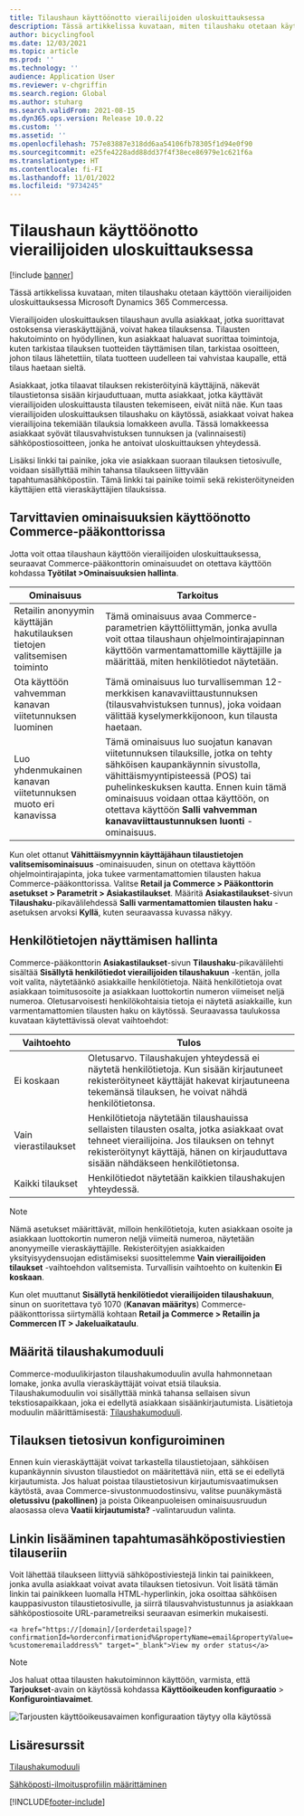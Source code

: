 ```yaml
---
title: Tilaushaun käyttöönotto vierailijoiden uloskuittauksessa
description: Tässä artikkelissa kuvataan, miten tilaushaku otetaan käyttöön vierailijoiden uloskuittauksessa Microsoft Dynamics 365 Commercessa.
author: bicyclingfool
ms.date: 12/03/2021
ms.topic: article
ms.prod: ''
ms.technology: ''
audience: Application User
ms.reviewer: v-chgriffin
ms.search.region: Global
ms.author: stuharg
ms.search.validFrom: 2021-08-15
ms.dyn365.ops.version: Release 10.0.22
ms.custom: ''
ms.assetid: ''
ms.openlocfilehash: 757e83887e318dd6aa54106fb78305f1d94e0f90
ms.sourcegitcommit: e25fe4228add88dd37f4f38ece86979e1c621f6a
ms.translationtype: HT
ms.contentlocale: fi-FI
ms.lasthandoff: 11/01/2022
ms.locfileid: "9734245"
---
```

# <a name="enable-order-lookup-for-guest-checkouts"></a>Tilaushaun käyttöönotto vierailijoiden uloskuittauksessa

[!include [banner](includes/banner.md)]

Tässä artikkelissa kuvataan, miten tilaushaku otetaan käyttöön vierailijoiden uloskuittauksessa Microsoft Dynamics 365 Commercessa.

Vierailijoiden uloskuittauksen tilaushaun avulla asiakkaat, jotka suorittavat ostoksensa vieraskäyttäjänä, voivat hakea tilauksensa. Tilausten hakutoiminto on hyödyllinen, kun asiakkaat haluavat suorittaa toimintoja, kuten tarkistaa tilauksen tuotteiden täyttämisen tilan, tarkistaa osoitteen, johon tilaus lähetettiin, tilata tuotteen uudelleen tai vahvistaa kaupalle, että tilaus haetaan sieltä.

Asiakkaat, jotka tilaavat tilauksen rekisteröityinä käyttäjinä, näkevät tilaustietonsa sisään kirjauduttuaan, mutta asiakkaat, jotka käyttävät vierailijoiden uloskuittausta tilausten tekemiseen, eivät niitä näe. Kun taas vierailijoiden uloskuittauksen tilaushaku on käytössä, asiakkaat voivat hakea vierailijoina tekemiään tilauksia lomakkeen avulla. Tässä lomakkeessa asiakkaat syövät tilausvahvistuksen tunnuksen ja (valinnaisesti) sähköpostiosoitteen, jonka he antoivat uloskuittauksen yhteydessä.

Lisäksi linkki tai painike, joka vie asiakkaan suoraan tilauksen tietosivulle, voidaan sisällyttää mihin tahansa tilaukseen liittyvään tapahtumasähköpostiin. Tämä linkki tai painike toimii sekä rekisteröityneiden käyttäjien että vieraskäyttäjien tilauksissa.

## <a name="turn-on-necessary-features-in-commerce-headquarters"></a>Tarvittavien ominaisuuksien käyttöönotto Commerce-pääkonttorissa

Jotta voit ottaa tilaushaun käyttöön vierailijoiden uloskuittauksessa, seuraavat Commerce-pääkonttorin ominaisuudet on otettava käyttöön kohdassa **Työtilat \>Ominaisuuksien hallinta**.

| Ominaisuus | Tarkoitus |
|---------|---------|
| Retailin anonyymin käyttäjän hakutilauksen tietojen valitsemisen toiminto | Tämä ominaisuus avaa Commerce-parametrien käyttöliittymän, jonka avulla voit ottaa tilaushaun ohjelmointirajapinnan käyttöön varmentamattomille käyttäjille ja määrittää, miten henkilötiedot näytetään. |
| Ota käyttöön vahvemman kanavan viitetunnuksen luominen | Tämä ominaisuus luo turvallisemman 12-merkkisen kanavaviittaustunnuksen (tilausvahvistuksen tunnus), joka voidaan välittää kyselymerkkijonoon, kun tilausta haetaan. |
| Luo yhdenmukainen kanavan viitetunnuksen muoto eri kanavissa | Tämä ominaisuus luo suojatun kanavan viitetunnuksen tilauksille, jotka on tehty sähköisen kaupankäynnin sivustolla, vähittäismyyntipisteessä (POS) tai puhelinkeskuksen kautta. Ennen kuin tämä ominaisuus voidaan ottaa käyttöön, on otettava käyttöön **Salli vahvemman kanavaviittaustunnuksen luonti** -ominaisuus. |

Kun olet ottanut **Vähittäismyynnin käyttäjähaun tilaustietojen valitsemisominaisuus** -ominaisuuden, sinun on otettava käyttöön ohjelmointirajapinta, joka tukee varmentamattomien tilausten hakua Commerce-pääkonttorissa. Valitse **Retail ja Commerce \> Pääkonttorin asetukset \> Parametrit \> Asiakastilaukset**. Määritä **Asiakastilaukset**-sivun **Tilaushaku**-pikavälilehdessä **Salli varmentamattomien tilausten haku** -asetuksen arvoksi **Kyllä**, kuten seuraavassa kuvassa näkyy.

## <a name="manage-the-display-of-personal-data"></a>Henkilötietojen näyttämisen hallinta

Commerce-pääkonttorin **Asiakastilaukset**-sivun **Tilaushaku**-pikavälilehti sisältää **Sisällytä henkilötiedot vierailijoiden tilaushakuun** -kentän, jolla voit valita, näytetäänkö asiakkaille henkilötietoja. Näitä henkilötietoja ovat asiakkaan toimitusosoite ja asiakkaan luottokortin numeron viimeiset neljä numeroa. Oletusarvoisesti henkilökohtaisia tietoja ei näytetä asiakkaille, kun varmentamattomien tilausten haku on käytössä. Seuraavassa taulukossa kuvataan käytettävissä olevat vaihtoehdot:

| Vaihtoehto | Tulos |
|--------|--------|
| Ei koskaan | Oletusarvo. Tilaushakujen yhteydessä ei näytetä henkilötietoja. Kun sisään kirjautuneet rekisteröityneet käyttäjät hakevat kirjautuneena tekemänsä tilauksen, he voivat nähdä henkilötietonsa. |
| Vain vierastilaukset | Henkilötietoja näytetään tilaushauissa sellaisten tilausten osalta, jotka asiakkaat ovat tehneet vierailijoina. Jos tilauksen on tehnyt rekisteröitynyt käyttäjä, hänen on kirjauduttava sisään nähdäkseen henkilötietonsa. |
| Kaikki tilaukset | Henkilötiedot näytetään kaikkien tilaushakujen yhteydessä. |

> [!NOTE]
> Nämä asetukset määrittävät, milloin henkilötietoja, kuten asiakkaan osoite ja asiakkaan luottokortin numeron neljä viimeitä numeroa, näytetään anonyymeille vieraskäyttäjille. Rekisteröityjen asiakkaiden yksityisyydensuojan edistämiseksi suosittelemme **Vain vierailijoiden tilaukset** -vaihtoehdon valitsemista. Turvallisin vaihtoehto on kuitenkin **Ei koskaan**.

Kun olet muuttanut **Sisällytä henkilötiedot vierailijoiden tilaushakuun**, sinun on suoritettava työ 1070 (**Kanavan määritys**) Commerce-pääkonttorissa siirtymällä kohtaan **Retail ja Commerce \> Retailin ja Commercen IT \> Jakeluaikataulu**.

## <a name="configure-the-order-lookup-module"></a>Määritä tilaushakumoduuli

Commerce-moduulikirjaston tilaushakumoduulin avulla hahmonnetaan lomake, jonka avulla vieraskäyttäjät voivat etsiä tilauksia. Tilaushakumoduulin voi sisällyttää minkä tahansa sellaisen sivun tekstiosapaikkaan, joka ei edellytä asiakkaan sisäänkirjautumista. Lisätietoja moduulin määrittämisestä: [Tilaushakumoduuli](order-lookup-module.md).

## <a name="configure-the-order-details-page"></a>Tilauksen tietosivun konfiguroiminen

Ennen kuin vieraskäyttäjät voivat tarkastella tilaustietojaan, sähköisen kupankäynnin sivuston tilaustiedot on määritettävä niin, että se ei edellytä kirjautumista. Jos haluat poistaa tilaustietosivun kirjautumisvaatimuksen käytöstä, avaa Commerce-sivustonmuodostinsivu, valitse puunäkymästä **oletussivu (pakollinen)** ja poista Oikeanpuoleisen ominaisuusruudun alaosassa oleva **Vaatii kirjautumista?** -valintaruudun valinta.

## <a name="add-a-link-to-order-details-in-transactional-emails"></a>Linkin lisääminen tapahtumasähköpostiviestien tilauseriin

Voit lähettää tilaukseen liittyviä sähköpostiviestejä linkin tai painikkeen, jonka avulla asiakkaat voivat avata tilauksen tietosivun. Voit lisätä tämän linkin tai painikkeen luomalla HTML-hyperlinkin, joka osoittaa sähköisen kauppasivuston tilaustietosivulle, ja siirrä tilausvahvistustunnus ja asiakkaan sähköpostiosoite URL-parametreiksi seuraavan esimerkin mukaisesti.

`<a href="https://[domain]/[orderdetailspage]?confirmationId=%orderconfirmationid%&propertyName=email&propertyValue=%customeremailaddress%" target="_blank">View my order status</a>`

> [!NOTE]
> Jos haluat ottaa tilausten hakutoiminnon käyttöön, varmista, että **Tarjoukset**-avain on käytössä kohdassa **Käyttöoikeuden konfiguraatio** > **Konfigurointiavaimet**.
>
>![Tarjousten käyttöoikeusavaimen konfiguraation täytyy olla käytössä](./media/Quotations_License_Key_Configuration.png)

## <a name="additional-resources"></a>Lisäresurssit

[Tilaushakumoduuli](order-lookup-module.md)

[Sähköposti-ilmoitusprofiilin määrittäminen](email-notification-profiles.md)

[!INCLUDE[footer-include](../includes/footer-banner.md)]
